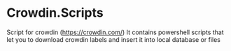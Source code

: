 # Crowdin.Scripts
Script for crowdin (https://crowdin.com/) It contains powershell scripts that let you to download crowdin labels and insert it into local database or files
